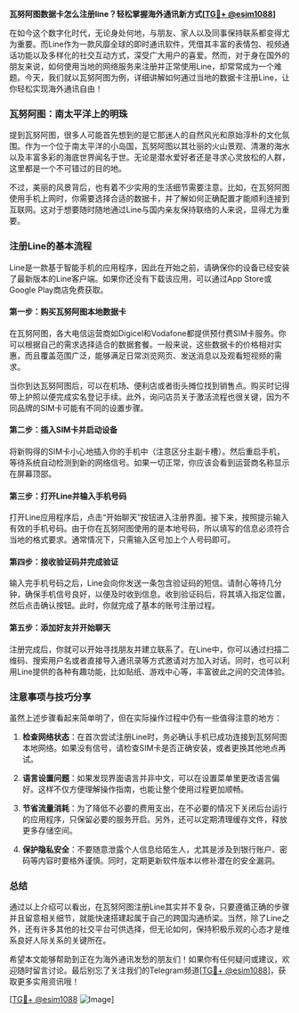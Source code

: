 **瓦努阿图数据卡怎么注册line？轻松掌握海外通讯新方式[[TG💪+ @esim1088](https://t.me/s/esim1088)]**

在如今这个数字化时代，无论身处何地，与朋友、家人以及同事保持联系都变得尤为重要。而Line作为一款风靡全球的即时通讯软件，凭借其丰富的表情包、视频通话功能以及多样化的社交互动方式，深受广大用户的喜爱。然而，对于身在国外的朋友来说，如何使用当地的网络服务来注册并正常使用Line，却常常成为一个难题。今天，我们就以瓦努阿图为例，详细讲解如何通过当地的数据卡注册Line，让你轻松实现海外通讯自由！

### 瓦努阿图：南太平洋上的明珠

提到瓦努阿图，很多人可能首先想到的是它那迷人的自然风光和原始淳朴的文化氛围。作为一个位于南太平洋的小岛国，瓦努阿图以其壮丽的火山景观、清澈的海水以及丰富多彩的海底世界闻名于世。无论是潜水爱好者还是寻求心灵放松的人群，这里都是一个不可错过的目的地。

不过，美丽的风景背后，也有着不少实用的生活细节需要注意。比如，在瓦努阿图使用手机上网时，你需要选择合适的数据卡，并了解如何正确配置才能顺利连接到互联网。这对于想要随时随地通过Line与国内亲友保持联络的人来说，显得尤为重要。

### 注册Line的基本流程

Line是一款基于智能手机的应用程序，因此在开始之前，请确保你的设备已经安装了最新版本的Line客户端。如果你还没有下载该应用，可以通过App Store或Google Play商店免费获取。

#### 第一步：购买瓦努阿图本地数据卡

在瓦努阿图，各大电信运营商如Digicel和Vodafone都提供预付费SIM卡服务。你可以根据自己的需求选择适合的数据套餐。一般来说，这些数据卡的价格相对实惠，而且覆盖范围广泛，能够满足日常浏览网页、发送消息以及观看短视频的需求。

当你到达瓦努阿图后，可以在机场、便利店或者街头摊位找到销售点。购买时记得带上护照以便完成实名登记手续。此外，询问店员关于激活流程也很关键，因为不同品牌的SIM卡可能有不同的设置步骤。

#### 第二步：插入SIM卡并启动设备

将新购得的SIM卡小心地插入你的手机中（注意区分主副卡槽）。然后重启手机，等待系统自动检测到新的网络信号。如果一切正常，你应该会看到运营商名称显示在屏幕顶部。

#### 第三步：打开Line并输入手机号码

打开Line应用程序后，点击“开始聊天”按钮进入注册界面。接下来，按照提示输入有效的手机号码。由于你在瓦努阿图使用的是本地号码，所以填写的信息必须符合当地的格式要求。通常情况下，只需输入区号加上个人号码即可。

#### 第四步：接收验证码并完成验证

输入完手机号码之后，Line会向你发送一条包含验证码的短信。请耐心等待几分钟，确保手机信号良好，以便及时收到信息。收到验证码后，将其填入指定位置，然后点击确认按钮。此时，你就完成了基本的账号注册过程。

#### 第五步：添加好友并开始聊天

注册完成后，你就可以开始寻找朋友并建立联系了。在Line中，你可以通过扫描二维码、搜索用户名或者直接导入通讯录等方式邀请对方加入对话。同时，也可以利用Line提供的各种有趣功能，比如贴纸、游戏中心等，丰富彼此之间的交流体验。

### 注意事项与技巧分享

虽然上述步骤看起来简单明了，但在实际操作过程中仍有一些值得注意的地方：

1. **检查网络状态**：在首次尝试注册Line时，务必确认手机已成功连接到瓦努阿图本地网络。如果没有信号，请检查SIM卡是否正确安装，或者更换其他地点再试。
   
2. **语言设置问题**：如果发现界面语言并非中文，可以在设置菜单里更改语言偏好。这样不仅方便理解操作指南，也能让整个使用过程更加顺畅。
   
3. **节省流量消耗**：为了降低不必要的费用支出，在不必要的情况下关闭后台运行的应用程序，只保留必要的服务开启。另外，还可以定期清理缓存文件，释放更多存储空间。

4. **保护隐私安全**：不要随意泄露个人信息给陌生人，尤其是涉及到银行账户、密码等内容时要格外谨慎。同时，定期更新软件版本以修补潜在的安全漏洞。

### 总结

通过以上介绍可以看出，在瓦努阿图注册Line其实并不复杂，只要遵循正确的步骤并且留意相关细节，就能快速搭建起属于自己的跨国沟通桥梁。当然，除了Line之外，还有许多其他的社交平台可供选择，但无论如何，保持积极乐观的心态才是维系良好人际关系的关键所在。

希望本文能够帮助到正在为海外通讯发愁的朋友们！如果你有任何疑问或建议，欢迎随时留言讨论。最后别忘了关注我们的Telegram频道[[TG💪+ @esim1088](https://t.me/s/esim1088)]，获取更多实用资讯哦！

[[TG💪+ @esim1088](https://t.me/s/esim1088) ![Image](https://i.postimg.cc/4NQfJmqS/Snipaste-2025-05-13-00-14-12.png)]